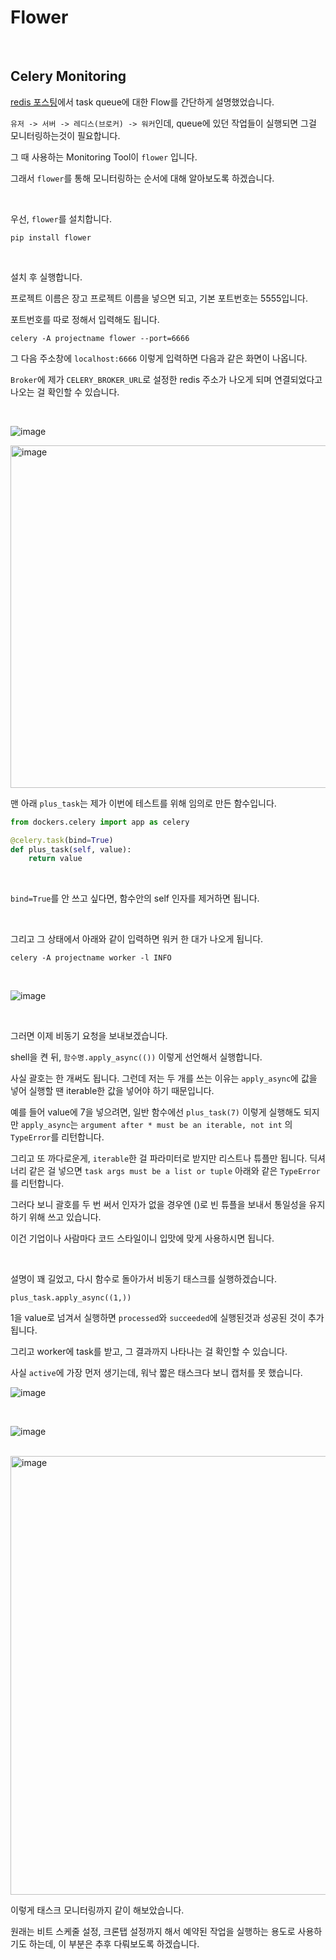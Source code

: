 # Flower

<br>

## Celery Monitoring

[redis 포스팅](https://github.com/leeky940926/dev-log/blob/main/Server/redis.md)에서 task queue에 대한 Flow를 간단하게 설명했었습니다.

```유저 -> 서버 -> 레디스(브로커) -> 워커```인데, queue에 있던 작업들이 실행되면 그걸 모니터링하는것이 필요합니다.

그 때 사용하는 Monitoring Tool이 ```flower``` 입니다.

그래서 ```flower```를 통해 모니터링하는 순서에 대해 알아보도록 하겠습니다.

<br>

우선, ```flower```를 설치합니다.

```shell
pip install flower
```

<br>

설치 후 실행합니다.

프로젝트 이름은 장고 프로젝트 이름을 넣으면 되고, 기본 포트번호는 5555입니다. 

포트번호를 따로 정해서 입력해도 됩니다.

```shell
celery -A projectname flower --port=6666
```

그 다음 주소창에 ```localhost:6666``` 이렇게 입력하면 다음과 같은 화면이 나옵니다.

```Broker```에 제가 ```CELERY_BROKER_URL```로 설정한 redis 주소가 나오게 되며 연결되었다고 나오는 걸 확인할 수 있습니다.

<br>

![image](https://user-images.githubusercontent.com/88086271/206897605-8d5cef1a-6436-401b-a4c4-d09224810908.png)

<img width="548" alt="image" src="https://user-images.githubusercontent.com/88086271/206897775-e6481ad6-539c-4f71-8e19-56622f437baf.png">


<br>

맨 아래 ```plus_task```는 제가 이번에 테스트를 위해 임의로 만든 함수입니다.

```python
from dockers.celery import app as celery

@celery.task(bind=True)
def plus_task(self, value):
    return value
```

<br>

```bind=True```를 안 쓰고 싶다면, 함수안의 self 인자를 제거하면 됩니다.

<br>

그리고 그 상태에서 아래와 같이 입력하면 워커 한 대가 나오게 됩니다.

```shell
celery -A projectname worker -l INFO
```
<br>

![image](https://user-images.githubusercontent.com/88086271/206897719-46996cd4-1f3d-4643-8754-4b41ece30b30.png)

<br>

그러면 이제 비동기 요청을 보내보겠습니다.

shell을 켠 뒤, ```함수명.apply_async(())``` 이렇게 선언해서 실행합니다.

사실 괄호는 한 개써도 됩니다. 그런데 저는 두 개를 쓰는 이유는 ```apply_async```에 값을 넣어 실행할 땐 iterable한 값을 넣어야 하기 때문입니다.

예를 들어 value에 7을 넣으려면, 일반 함수에선 ```plus_task(7)``` 이렇게 실행해도 되지만 ```apply_async```는 ```argument after * must be an iterable, not int``` 의 ```TypeError```를 리턴합니다.

그리고 또 까다로운게, ```iterable```한 걸 파라미터로 받지만 리스트나 튜플만 됩니다. 딕셔너리 같은 걸 넣으면 ```task args must be a list or tuple``` 아래와 같은 ```TypeError```를 리턴합니다.

그러다 보니 괄호를 두 번 써서 인자가 없을 경우엔 ()로 빈 튜플을 보내서 통일성을 유지하기 위해 쓰고 있습니다.

이건 기업이나 사람마다 코드 스타일이니 입맛에 맞게 사용하시면 됩니다.

<br>

설명이 꽤 길었고, 다시 함수로 돌아가서 비동기 태스크를 실행하겠습니다.

```shell
plus_task.apply_async((1,))
``` 

1을 value로 넘겨서 실행하면 ```processed```와 ```succeeded```에 실행된것과 성공된 것이 추가 됩니다.

그리고 worker에 task를 받고, 그 결과까지 나타나는 걸 확인할 수 있습니다.

사실 ```active```에 가장 먼저 생기는데, 워낙 짧은 태스크다 보니 캡처를 못 했습니다.

![image](https://user-images.githubusercontent.com/88086271/206898798-99bdc71b-e348-4661-9717-1ae8cfc1ce48.png)

<br>

![image](https://user-images.githubusercontent.com/88086271/206898806-77eed7c4-5972-4c7f-b3d0-9a443abc7814.png)

<br>

<img width="702" alt="image" src="https://user-images.githubusercontent.com/88086271/206898901-89571432-daf7-43b1-85b0-ce24977d9e8a.png">

<br>

이렇게 태스크 모니터링까지 같이 해보았습니다.

원래는 비트 스케줄 설정, 크론탭 설정까지 해서 예약된 작업을 실행하는 용도로 사용하기도 하는데, 이 부분은 추후 다뤄보도록 하겠습니다.
